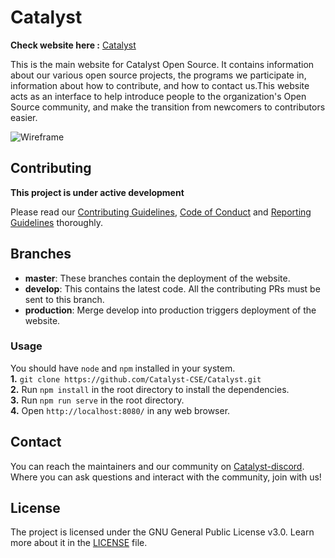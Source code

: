 # Catalyst 
 **Check website here :** [Catalyst](https://catalyst-in.netlify.app/)

This is the main website for Catalyst Open Source. It contains information about our various open source projects, the programs we participate in, information about how to contribute, and how to contact us.This website acts as an interface to help introduce people to the organization's Open Source community, and make the transition from newcomers to contributors easier.

![Wireframe](https://user-images.githubusercontent.com/47811606/82260167-63f0b280-997a-11ea-9960-45dd4b3e7154.png)

## Contributing

**This project is under active development**

Please read our [Contributing Guidelines](https://github.com/Catalyst-SMVD/Catalyst/blob/master/contributing%20guidelines.md), [Code of Conduct](https://github.com/Catalyst-SMVD/Catalyst/blob/master/Code%20of%20Conduct.md) and [Reporting Guidelines](https://github.com/Catalyst-SMVD/Catalyst/blob/master/Reporting_guidelines.md) thoroughly.

## Branches

- **master**: These branches contain the deployment of the website.
- **develop**: This contains the latest code. All the contributing PRs must be sent to this branch.
- **production**: Merge develop into production triggers deployment of the website.

### Usage  
You should have `node` and `npm` installed in your system.  
**1.** `git clone https://github.com/Catalyst-CSE/Catalyst.git`  
**2.** Run `npm install` in the root directory to install the dependencies.  
**3.** Run `npm run serve` in the root directory.<br>
**4.** Open `http://localhost:8080/` in any web browser.

## Contact

You can reach the maintainers and our community on [Catalyst-discord](https://discord.gg/dHtDhHa).  Where you can ask questions and interact with the community, join with us!

## License

The project is licensed under the GNU General Public License v3.0. Learn more about it in the [LICENSE](https://github.com/Catalyst-SMVD/Catalyst/blob/master/LICENSE) file.
